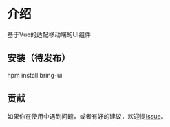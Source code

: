 # 介绍
基于Vue的适配移动端的UI组件

## 安装（待发布）
npm install bring-ui

## 贡献
如果你在使用中遇到问题，或者有好的建议，欢迎提[Issue](https://github.com/junhun-code/bring-ui/issues)。
